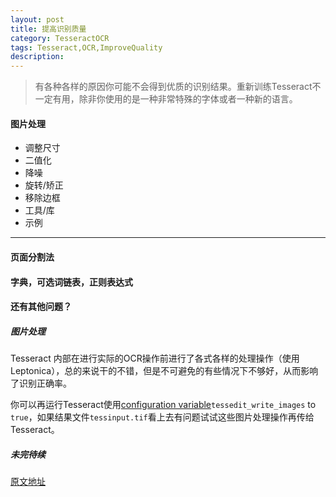 ```yaml
---
layout: post
title: 提高识别质量
category: TesseractOCR
tags: Tesseract,OCR,ImproveQuality
description:
---
```


>   有各种各样的原因你可能不会得到优质的识别结果。重新训练Tesseract不一定有用，除非你使用的是一种非常特殊的字体或者一种新的语言。

####    图片处理

-   调整尺寸
-   二值化
-   降噪
-   旋转/矫正
-   移除边框
-   工具/库
-   示例

---

####    页面分割法

####  字典，可选词链表，正则表达式

#### 还有其他问题？

##### 图片处理

Tesseract 内部在进行实际的OCR操作前进行了各式各样的处理操作（使用Leptonica），总的来说干的不错，但是不可避免的有些情况下不够好，从而影响了识别正确率。

你可以再运行Tesseract使用[configuration variable](https://github.com/tesseract-ocr/tesseract/wiki/ControlParams)`tessedit_write_images` to `true`，如果结果文件`tessinput.tif`看上去有问题试试这些图片处理操作再传给Tesseract。

##### 未完待续

[原文地址](https://github.com/tesseract-ocr/tesseract/wiki/ImproveQuality#rescaling)